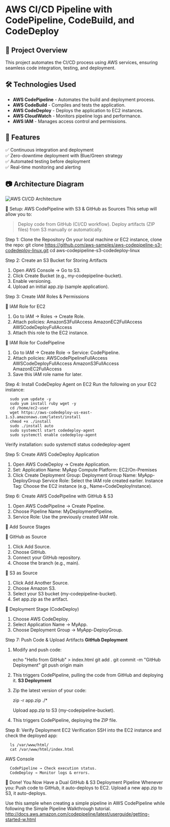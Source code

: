# AWS CI/CD Pipeline with CodePipeline, CodeBuild, and CodeDeploy

## 🚀 Project Overview
This project automates the CI/CD process using AWS services, ensuring seamless code integration, testing, and deployment.

## 🛠️ Technologies Used
- **AWS CodePipeline** - Automates the build and deployment process.
- **AWS CodeBuild** - Compiles and tests the application.
- **AWS CodeDeploy** - Deploys the application to EC2 instances.
- **AWS CloudWatch** - Monitors pipeline logs and performance.
- **AWS IAM** - Manages access control and permissions.

## 📌 Features
✅ Continuous integration and deployment  
✅ Zero-downtime deployment with Blue/Green strategy  
✅ Automated testing before deployment  
✅ Real-time monitoring and alerting  

## 📷 Architecture Diagram
![AWS CI/CD Architecture](docs/architecture-diagram.png)

🔧 Setup: AWS CodePipeline with S3 & GitHub as Sources
This setup will allow you to:
> Deploy code from GitHub (CI/CD workflow).
> Deploy artifacts (ZIP files) from S3 manually or automatically.

Step 1: Clone the Repository
On your local machine or EC2 instance, clone the repo:
      git clone https://github.com/aws-samples/aws-codepipeline-s3-codedeploy-linux.git
      cd aws-codepipeline-s3-codedeploy-linux


Step 2: Create an S3 Bucket for Storing Artifacts
1. Open AWS Console → Go to S3.
2. Click Create Bucket (e.g., my-codepipeline-bucket).
3. Enable versioning.
4. Upload an initial app.zip (sample application).

Step 3: Create IAM Roles & Permissions

🔹 IAM Role for EC2
1. Go to IAM → Roles → Create Role.
2. Attach policies:
            AmazonS3FullAccess
            AmazonEC2FullAccess
            AWSCodeDeployFullAccess
3. Attach this role to the EC2 instance.

🔹 IAM Role for CodePipeline
1. Go to IAM → Create Role → Service: CodePipeline.
2. Attach policies:
            AWSCodePipelineFullAccess
            AWSCodeDeployFullAccess
            AmazonS3FullAccess
            AmazonEC2FullAccess
3. Save this IAM role name for later.

Step 4: Install CodeDeploy Agent on EC2
Run the following on your EC2 instance:

      sudo yum update -y
      sudo yum install ruby wget -y
      cd /home/ec2-user
      wget https://aws-codedeploy-us-east-1.s3.amazonaws.com/latest/install
      chmod +x ./install
      sudo ./install auto
      sudo systemctl start codedeploy-agent
      sudo systemctl enable codedeploy-agent

Verify installation:
      sudo systemctl status codedeploy-agent

Step 5: Create AWS CodeDeploy Application
1. Open AWS CodeDeploy → Create Application.
2. Set:
      Application Name: MyApp
      Compute Platform: EC2/On-Premises
3. Click Create Deployment Group:
      Deployment Group Name: MyApp-DeployGroup
      Service Role: Select the IAM role created earlier.
      Instance Tag: Choose the EC2 instance (e.g., Name=CodeDeployInstance).

Step 6: Create AWS CodePipeline with GitHub & S3
1. Open AWS CodePipeline → Create Pipeline.
2. Choose Pipeline Name: MyDeploymentPipeline.
3. Service Role: Use the previously created IAM role.

🔹 Add Source Stages

📌 GitHub as Source
1. Click Add Source.
2. Choose GitHub.
3. Connect your GitHub repository.
4. Choose the branch (e.g., main).

📌 S3 as Source
1. Click Add Another Source.
2. Choose Amazon S3.
3. Select your S3 bucket (my-codepipeline-bucket).
4. Set app.zip as the artifact.

🔹 Deployment Stage (CodeDeploy)
1. Choose AWS CodeDeploy.
2. Select Application Name → MyApp.
3. Choose Deployment Group → MyApp-DeployGroup.

Step 7: Push Code & Upload Artifacts
**GitHub Deployment**
1. Modify and push code:

      echo "Hello from GitHub" > index.html
      git add .
      git commit -m "GitHub Deployment"
      git push origin main

2. This triggers CodePipeline, pulling the code from GitHub and deploying it.
**S3 Deployment**
1. Zip the latest version of your code:

      zip -r app.zip ./*

   Upload app.zip to S3 (my-codepipeline-bucket).

3. This triggers CodePipeline, deploying the ZIP file.

Step 8: Verify Deployment
EC2 Verification
SSH into the EC2 instance and check the deployed app:

      ls /var/www/html/
      cat /var/www/html/index.html

AWS Console

      CodePipeline → Check execution status.
      CodeDeploy → Monitor logs & errors.

🎉 Done! You Now Have a Dual GitHub & S3 Deployment Pipeline 
Whenever you:
Push code to GitHub, it auto-deploys to EC2.
Upload a new app.zip to S3, it auto-deploys.

Use this sample when creating a simple pipeline in AWS CodePipeline while following the Simple Pipeline Walkthrough tutorial. http://docs.aws.amazon.com/codepipeline/latest/userguide/getting-started-w.html
